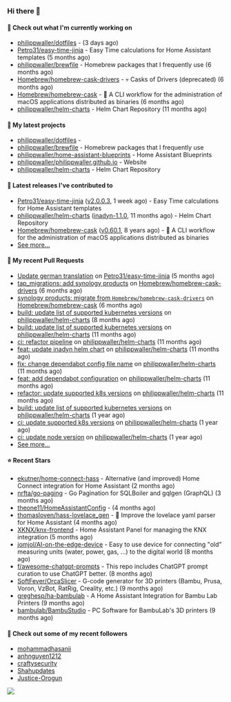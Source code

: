 ### Hi there 👋

#### 👷 Check out what I'm currently working on

- [philippwaller/dotfiles](https://github.com/philippwaller/dotfiles) -  (3 days ago)
- [Petro31/easy-time-jinja](https://github.com/Petro31/easy-time-jinja) - Easy Time calculations for Home Assistant templates (5 months ago)
- [philippwaller/brewfile](https://github.com/philippwaller/brewfile) - Homebrew packages that I frequently use (6 months ago)
- [Homebrew/homebrew-cask-drivers](https://github.com/Homebrew/homebrew-cask-drivers) - 💀 Casks of Drivers (deprecated) (6 months ago)
- [Homebrew/homebrew-cask](https://github.com/Homebrew/homebrew-cask) - 🍻 A CLI workflow for the administration of macOS applications distributed as binaries (6 months ago)
- [philippwaller/helm-charts](https://github.com/philippwaller/helm-charts) - Helm Chart Repository (11 months ago)

#### 🌱 My latest projects

- [philippwaller/dotfiles](https://github.com/philippwaller/dotfiles) - 
- [philippwaller/brewfile](https://github.com/philippwaller/brewfile) - Homebrew packages that I frequently use
- [philippwaller/home-assistant-blueprints](https://github.com/philippwaller/home-assistant-blueprints) - Home Assistant Blueprints
- [philippwaller/philippwaller.github.io](https://github.com/philippwaller/philippwaller.github.io) - Website
- [philippwaller/helm-charts](https://github.com/philippwaller/helm-charts) - Helm Chart Repository

#### 🔭 Latest releases I've contributed to

- [Petro31/easy-time-jinja](https://github.com/Petro31/easy-time-jinja) ([v2.0.0.3](https://github.com/Petro31/easy-time-jinja/releases/tag/v2.0.0.3), 1 week ago) - Easy Time calculations for Home Assistant templates
- [philippwaller/helm-charts](https://github.com/philippwaller/helm-charts) ([inadyn-1.1.0](https://github.com/philippwaller/helm-charts/releases/tag/inadyn-1.1.0), 11 months ago) - Helm Chart Repository
- [Homebrew/homebrew-cask](https://github.com/Homebrew/homebrew-cask) ([v0.60.1](https://github.com/Homebrew/homebrew-cask/releases/tag/v0.60.1), 8 years ago) - 🍻 A CLI workflow for the administration of macOS applications distributed as binaries
- [See more...](https://github.com/philippwaller/philippwaller/blob/main/releases.md)

#### 🔨 My recent Pull Requests

- [Update german translation](https://github.com/Petro31/easy-time-jinja/pull/16) on [Petro31/easy-time-jinja](https://github.com/Petro31/easy-time-jinja) (5 months ago)
- [tap_migrations: add synology products](https://github.com/Homebrew/homebrew-cask-drivers/pull/3471) on [Homebrew/homebrew-cask-drivers](https://github.com/Homebrew/homebrew-cask-drivers) (6 months ago)
- [synology products: migrate from `Homebrew/homebrew-cask-drivers`](https://github.com/Homebrew/homebrew-cask/pull/146959) on [Homebrew/homebrew-cask](https://github.com/Homebrew/homebrew-cask) (6 months ago)
- [build: update list of supported kubernetes versions](https://github.com/philippwaller/helm-charts/pull/53) on [philippwaller/helm-charts](https://github.com/philippwaller/helm-charts) (8 months ago)
- [build: update list of supported kubernetes versions](https://github.com/philippwaller/helm-charts/pull/44) on [philippwaller/helm-charts](https://github.com/philippwaller/helm-charts) (11 months ago)
- [ci: refactor pipeline](https://github.com/philippwaller/helm-charts/pull/39) on [philippwaller/helm-charts](https://github.com/philippwaller/helm-charts) (11 months ago)
- [feat: update inadyn helm chart](https://github.com/philippwaller/helm-charts/pull/38) on [philippwaller/helm-charts](https://github.com/philippwaller/helm-charts) (11 months ago)
- [fix: change dependabot config file name](https://github.com/philippwaller/helm-charts/pull/32) on [philippwaller/helm-charts](https://github.com/philippwaller/helm-charts) (11 months ago)
- [feat: add dependabot configuration](https://github.com/philippwaller/helm-charts/pull/31) on [philippwaller/helm-charts](https://github.com/philippwaller/helm-charts) (11 months ago)
- [refactor: update supported k8s versions](https://github.com/philippwaller/helm-charts/pull/30) on [philippwaller/helm-charts](https://github.com/philippwaller/helm-charts) (11 months ago)
- [build: update list of supported kubernetes versions](https://github.com/philippwaller/helm-charts/pull/28) on [philippwaller/helm-charts](https://github.com/philippwaller/helm-charts) (1 year ago)
- [ci: update supported k8s versions](https://github.com/philippwaller/helm-charts/pull/27) on [philippwaller/helm-charts](https://github.com/philippwaller/helm-charts) (1 year ago)
- [ci: update node version](https://github.com/philippwaller/helm-charts/pull/26) on [philippwaller/helm-charts](https://github.com/philippwaller/helm-charts) (1 year ago)
- [See more...](https://github.com/philippwaller/philippwaller/blob/main/pull-requests.md)

#### ⭐ Recent Stars

- [ekutner/home-connect-hass](https://github.com/ekutner/home-connect-hass) - Alternative (and improved) Home Connect integration for Home Assistant (2 months ago)
- [nrfta/go-paging](https://github.com/nrfta/go-paging) - Go Pagination for SQLBoiler and gqlgen (GraphQL) (3 months ago)
- [theone11/HomeAssistantConfig](https://github.com/theone11/HomeAssistantConfig) -  (4 months ago)
- [thomasloven/hass-lovelace_gen](https://github.com/thomasloven/hass-lovelace_gen) - 🔹 Improve the lovelace yaml parser for Home Assistant (4 months ago)
- [XKNX/knx-frontend](https://github.com/XKNX/knx-frontend) - Home Assistant Panel for managing the KNX integration (5 months ago)
- [jomjol/AI-on-the-edge-device](https://github.com/jomjol/AI-on-the-edge-device) - Easy to use device for connecting &#34;old&#34; measuring units (water, power, gas, ...) to the digital world (8 months ago)
- [f/awesome-chatgpt-prompts](https://github.com/f/awesome-chatgpt-prompts) - This repo includes ChatGPT prompt curation to use ChatGPT better. (8 months ago)
- [SoftFever/OrcaSlicer](https://github.com/SoftFever/OrcaSlicer) - G-code generator for 3D printers (Bambu, Prusa, Voron, VzBot, RatRig, Creality, etc.) (9 months ago)
- [greghesp/ha-bambulab](https://github.com/greghesp/ha-bambulab) - A Home Assistant Integration for Bambu Lab Printers (9 months ago)
- [bambulab/BambuStudio](https://github.com/bambulab/BambuStudio) - PC Software for BambuLab&#39;s 3D printers (9 months ago)

#### 👯 Check out some of my recent followers

- [mohammadhasanii](https://github.com/mohammadhasanii)
- [anhnguyen1212](https://github.com/anhnguyen1212)
- [craftysecurity](https://github.com/craftysecurity)
- [Shahupdates](https://github.com/Shahupdates)
- [Justice-Orogun](https://github.com/Justice-Orogun)

![](https://hit.yhype.me/github/profile?user_id=1090452)
